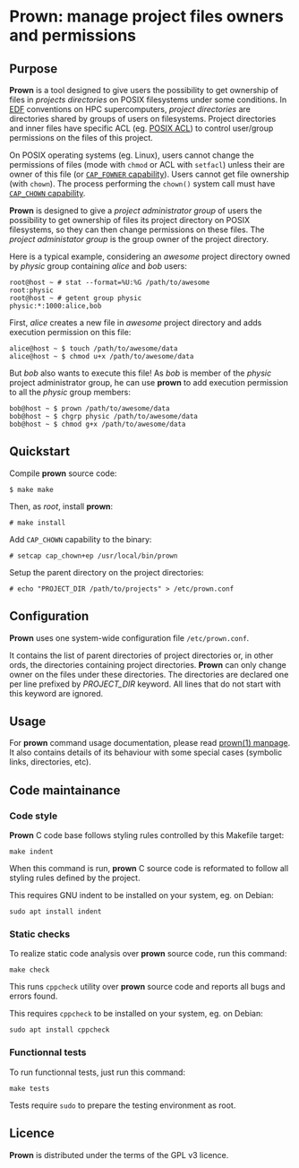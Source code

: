 # Prown: manage project files owners and permissions

## Purpose

**Prown** is a tool designed to give users the possibility to get ownership of
files in _projects directories_ on POSIX filesystems under some conditions. In
[EDF](edf) conventions on HPC supercomputers, _project directories_ are
directories shared by groups of users on filesystems. Project directories and
inner files have specific ACL (eg. [POSIX ACL][usenix]) to control user/group
permissions on the files of this project.

On POSIX operating systems (eg. Linux), users cannot change the permissions of
files (mode with `chmod` or ACL with `setfacl`) unless their are owner of this
file (or [`CAP_FOWNER` capability][capabilities]). Users cannot get file
ownership (with `chown`). The process performing the `chown()` system call must
have [`CAP_CHOWN` capability][capabilities].

**Prown** is designed to give a *project administrator group* of users the
possibility to get ownership of files its project directory on POSIX
filesystems, so they can then change permissions on these files. The *project
administator group* is the group owner of the project directory.

Here is a typical example, considering an _awesome_ project directory owned by
_physic_ group containing _alice_ and _bob_ users:

```
root@host ~ # stat --format=%U:%G /path/to/awesome
root:physic
root@host ~ # getent group physic
physic:*:1000:alice,bob
```

First, _alice_ creates a new file in _awesome_ project directory and adds
execution permission on this file:

```
alice@host ~ $ touch /path/to/awesome/data
alice@host ~ $ chmod u+x /path/to/awesome/data
```

But _bob_ also wants to execute this file! As _bob_ is member of the _physic_
project administrator group, he can use **prown** to add execution permission
to all the _physic_ group members:

```
bob@host ~ $ prown /path/to/awesome/data
bob@host ~ $ chgrp physic /path/to/awesome/data
bob@host ~ $ chmod g+x /path/to/awesome/data
```

[edf]: https://www.edf.fr/en/meta-home
[usenix]: https://www.usenix.org/legacy/publications/library/proceedings/usenix03/tech/freenix03/full_papers/gruenbacher/gruenbacher_html/main.html
[capabilities]: https://man7.org/linux/man-pages/man7/capabilities.7.html

## Quickstart

Compile **prown** source code:

```
$ make make
```

Then, as _root_, install **prown**:

```
# make install
```

Add `CAP_CHOWN` capability to the binary:

```
# setcap cap_chown+ep /usr/local/bin/prown
```

Setup the parent directory on the project directories:

```
# echo "PROJECT_DIR /path/to/projects" > /etc/prown.conf
```

## Configuration

**Prown** uses one system-wide configuration file `/etc/prown.conf`.

It contains the list of parent directories of project directories or, in other
ords, the directories containing project directories. **Prown** can only change
owner on the files under these directories. The directories are declared one
per line prefixed by *PROJECT\_DIR* keyword. All lines that do not start with
this keyword are ignored.

## Usage

For **prown** command usage documentation, please read
[prown(1) manpage](doc/man/prown.1.md). It also contains details of its
behaviour with some special cases (symbolic links, directories, etc).

## Code maintainance

### Code style

**Prown** C code base follows styling rules controlled by this Makefile target:

```
make indent
```

When this command is run, **prown** C source code is reformated to follow all
styling rules defined by the project.

This requires GNU indent to be installed on your system, eg. on Debian:

```
sudo apt install indent
```

### Static checks

To realize static code analysis over **prown** source code, run this command:

```
make check
```

This runs `cppcheck` utility over **prown** source code and reports all bugs
and errors found.

This requires `cppcheck` to be installed on your system, eg. on Debian:

```
sudo apt install cppcheck
```

### Functionnal tests

To run functionnal tests, just run this command:

```
make tests
```

Tests require `sudo` to prepare the testing environment as root.

## Licence

**Prown** is distributed under the terms of the GPL v3 licence.
